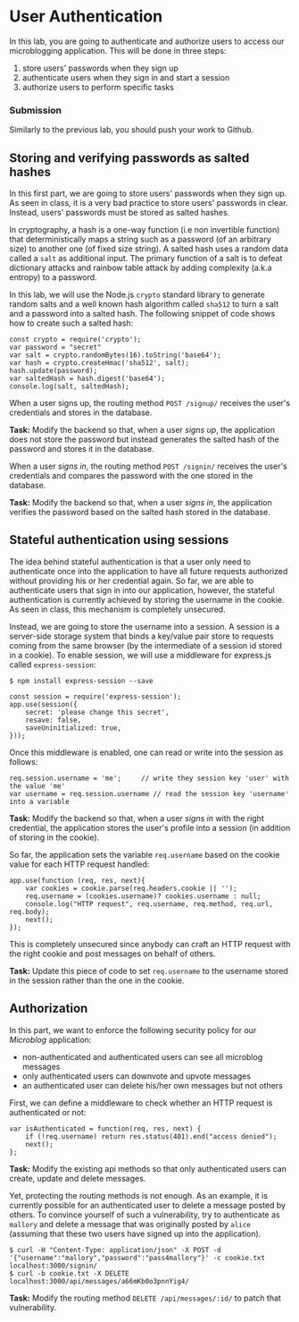 # User Authentication

In this lab, you are going to authenticate and authorize users to access our microblogging application. This will be done in three steps: 

1. store users' passwords when they sign up
2. authenticate users when they sign in and start a session
3. authorize users to perform specific tasks

### Submission

Similarly to the previous lab, you should push your work to Github. 

## Storing and verifying passwords as salted hashes

In this first part, we are going to store users' passwords when they sign up. As seen in class, it is a very bad practice to store users' passwords in clear. Instead, users' passwords must be stored as salted hashes. 

In cryptography, a hash is a one-way function (i.e non invertible function) that deterministically maps a string such as a password (of an arbitrary size) to another one (of fixed size string). A salted hash uses a random data called a `salt` as additional input. The primary function of a salt is to defeat dictionary attacks and rainbow table attack by adding complexity (a.k.a entropy) to a password. 

In this lab, we will use the Node.js `crypto` standard library to generate random salts and a well known hash algorithm called `sha512` to turn a salt and a password into a salted hash. The following snippet of code shows how to create such a salted hash: 

```
const crypto = require('crypto');
var password = "secret"
var salt = crypto.randomBytes(16).toString('base64');
var hash = crypto.createHmac('sha512', salt);
hash.update(password);
var saltedHash = hash.digest('base64');
console.log(salt, saltedHash);
```

When a user signs up, the routing method `POST /signup/` receives the user's credentials and stores in the database.

**Task:** Modify the backend so that, when a user *signs up*, the application does not store the password but instead generates the salted hash of the password and stores it in the database.

When a user *signs in*, the routing method `POST /signin/` receives the user's credentials and compares the password with the one stored in the database. 

**Task:** Modify the backend so that, when a user *signs in*, the application verifies the password based on the salted hash stored in the database.

## Stateful authentication using sessions

The idea behind stateful authentication is that a user only need to authenticate once into the application to have all future requests authorized without providing his or her credential again. So far, we are able to authenticate users that sign in into our application, however, the stateful authentication is currently achieved by storing the username in the cookie. As seen in class, this mechanism is completely unsecured. 

Instead, we are going to store the username into a session. A session is a server-side storage system that binds a key/value pair store to requests coming from the same browser (by the intermediate of a session id stored in a cookie). To enable session, we will use a middleware for express.js called `express-session`:

```
$ npm install express-session --save
```

```
const session = require('express-session');
app.use(session({
    secret: 'please change this secret',
    resave: false,
    saveUninitialized: true,
}));
```

Once this middleware is enabled, one can read or write into the session as follows:

```
req.session.username = 'me';     // write they session key 'user' with the value 'me'
var username = req.session.username // read the session key 'username' into a variable
```

**Task:** Modify the backend so that, when a user *signs in* with the right credential, the application stores the user's profile into a session (in addition of storing in the cookie). 

So far, the application sets the variable `req.username` based on the cookie value for each HTTP request handled:

```
app.use(function (req, res, next){
    var cookies = cookie.parse(req.headers.cookie || '');
    req.username = (cookies.username)? cookies.username : null;
    console.log("HTTP request", req.username, req.method, req.url, req.body);
    next();
});
```

This is completely unsecured since anybody can craft an HTTP request with the right cookie and post messages on behalf of others. 

**Task:** Update this piece of code to set `req.username` to the username stored in the session rather than the one in the cookie. 

## Authorization

In this part, we want to enforce the following security policy for our *Microblog* application:

- non-authenticated and authenticated users can see all microblog messages
- only authenticated users can downvote and upvote messages
- an authenticated user can delete his/her own messages but not others

First, we can define a middleware to check whether an HTTP request is authenticated or not: 

```
var isAuthenticated = function(req, res, next) {
    if (!req.username) return res.status(401).end("access denied");
    next();
};
```

**Task:** Modify the existing api methods so that only authenticated users can create, update and delete messages.  

Yet, protecting the routing methods is not enough. As an example, it is currently possible for an authenticated user to delete a message posted by others. To convince yourself of such a vulnerability, try to authenticate as `mallory` and delete a message that was originally posted by `alice` (assuming that these two users have signed up into the application). 

```
$ curl -H "Content-Type: application/json" -X POST -d '{"username":"mallory","password":"pass4mallory"}' -c cookie.txt localhost:3000/signin/
$ curl -b cookie.txt -X DELETE localhost:3000/api/messages/a66mKb0o3pnnYig4/
```

**Task:** Modify the routing method `DELETE /api/messages/:id/` to patch that vulnerability. 


